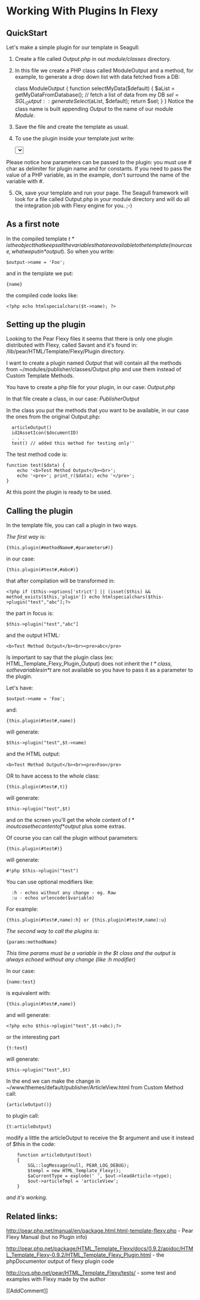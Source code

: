 <!-- Name: Howto/Templates/Flexy/Plugins -->
<!-- Version: 10 -->
<!-- Last-Modified: 2006/11/30 15:49:10 -->
<!-- Author: demian -->
# Working With Plugins In Flexy
## QuickStart

Let's make a simple plugin for our template in Seagull:

1) Create a file called *Output.php* in out *module/classes* directory.

2) In this file we create a PHP class called ModuleOutput and a method, for example, to generate a drop down list with data fetched from a DB:


    class ModuleOutput {
        function selectMyData($default)
        {
            $aList = getMyDataFromDatabase();  // fetch a list of data from my DB
            $sel = SGL_Output::generateSelect($aList, $default);
            return $sel;
        }
    }
Notice the class name is built appending *Output* to the name of our module *Module*.

3) Save the file and create the template as usual.

4) To use the plugin inside your template just write:

    <form method="post" flexy:ignore>
        <select name="mySelect">
            {this.plugin(#selectMyData#,default):h}
        </select>
    </form>
Please notice how parameters can be passed to the plugin: you must use *#* char as delimiter for plugin name and for constants. If you need to pass the value of a PHP variable, as in the example, don't surround the name of the variable with #.

5) Ok, save your template and run your page. The Seagull framework will look for a file called Output.php in your module directory and will do all the integration job with Flexy engine for you. ;-)

## As a first note
In the compiled template *$t* is the object that keeps all the variables that are available to the template (in our case, what we put in *$output*). So when you write:


    $output->name = 'Foo';

and in the template we put:

    {name}

the compiled code looks like:

    <?php echo htmlspecialchars($t->name); ?>


## Setting up the plugin
Looking to the Pear Flexy files it seems that there is only one plugin distributed with Flexy, called Savant and it's found in:
/lib/pear/HTML/Template/Flexy/Plugin directory.

I want to create a plugin named *Output* that will contain all the methods from ~/modules/publisher/classes/Output.php and use them instead of Custom Template Methods.

You have to create a php file for your plugin, in our case: *Output.php* 

In that file create a class, in our case: *PublisherOutput*

In the class you put the methods that you want to be available, in our case the ones from the original Output.php: 


      articleOutput()
      id2AssetIcon($documentID)
      . . . 
      test() // added this method for testing only''


The test method code is:

    function test($data) {
        echo '<b>Test Method Output</b><br>';
        echo '<pre>'; print_r($data); echo '</pre>';
    }

At this point the plugin is ready to be used.

## Calling the plugin
In the template file, you can call a plugin  in two ways.

*The first way is:*

    {this.plugin(#methodName#,#parameters#)} 

in our case:

    {this.plugin(#test#,#abc#)}

that after compilation will be transformed in:

    <?php if ($this->options['strict'] || (isset($this) && method_exists($this,'plugin']) echo htmlspecialchars($this->plugin("test","abc"];?> 

the part in focus is:

    $this->plugin("test","abc"] 

    
and the output HTML:

    <b>Test Method Output</b><br><pre>abc</pre>

Is important to say that the plugin class (ex: HTML_Template_Flexy_Plugin_Output) does not inherit the *$t* class, so the variables in *$t* are not available so you have to pass it as a parameter to the plugin.

Let's have:

    $output->name = 'Foo';

and:

    {this.plugin(#test#,name)} 

will generate:

    $this->plugin("test",$t->name) 

and the HTML output:

    <b>Test Method Output</b><br><pre>Foo</pre>

OR to have access to the whole class:

    {this.plugin(#test#,t)}

will generate:

    $this->plugin("test",$t)

and on the screen you'll get the whole content of *$t* in out case the content of *$output* plus some extras.


Of course you can call the plugin without parameters:

    {this.plugin(#test#)}

will generate:

    #!php $this->plugin("test")

You can use optional modifiers like:  


      :h - echos without any change - eg. Raw
      :u - echos urlencode($variable)

For example:


    {this.plugin(#test#,name):h} or {this.plugin(#test#,name):u}

*The second way to call the plugins is:*

    {params:methodName}

_This time params must be a variable in the $t class and the output is always echoed without any change (like :h modifier)_

In our case:

    {name:test}

is equivalent with:

    {this.plugin(#test#,name)}

and will generate:  

    <?php echo $this->plugin("test",$t->abc);?>

or the interesting part 

    {t:test}

will generate:

    $this->plugin("test",$t)

In the end we can make the change in ~/www/themes/default/publisher/ArticleView.html from Custom Method call:

    {articleOutput()}

to plugin call:

    {t:articleOutput}

modify a little the articleOutput to receive the  $t argument and use it instead of $this in the code:

        function articleOutput($out)
        {   
            SGL::logMessage(null, PEAR_LOG_DEBUG);
            $templ = new HTML_Template_Flexy();
            $aCurrentType = explode(' ', $out->leadArticle->type);              
            $out->articleTmpl = 'articleView';     
        }  

*and it's working.*


## Related links:
http://pear.php.net/manual/en/package.html.html-template-flexy.php - Pear Flexy Manual (but no Plugin info)

http://pear.php.net/package/HTML_Template_Flexy/docs/0.9.2/apidoc/HTML_Template_Flexy-0.9.2/HTML_Template_Flexy_Plugin.html - the phpDocumentor output of flexy plugin code

http://cvs.php.net/pear/HTML_Template_Flexy/tests/ - some test and examples with Flexy made by the author

[[AddComment]]
